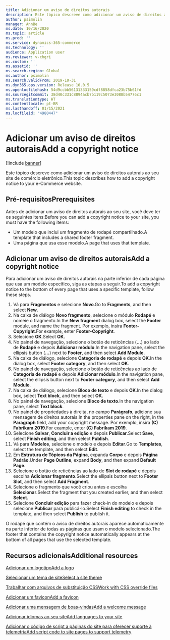 ```yaml
---
title: Adicionar um aviso de direitos autorais
description: Este tópico descreve como adicionar um aviso de direitos autorais ao seu site de comércio eletrônico.
author: psimolin
manager: AnnBe
ms.date: 10/16/2020
ms.topic: article
ms.prod: ''
ms.service: dynamics-365-commerce
ms.technology: ''
audience: Application user
ms.reviewer: v-chgri
ms.custom: ''
ms.assetid: ''
ms.search.region: Global
ms.author: psimolin
ms.search.validFrom: 2019-10-31
ms.dyn365.ops.version: Release 10.0.5
ms.openlocfilehash: 54d9ccbb56131333159cdf8858dfca23b75b61fd
ms.sourcegitcommit: 38d40c331c8894acb7b119c5073e3088b54776c1
ms.translationtype: HT
ms.contentlocale: pt-BR
ms.lasthandoff: 01/15/2021
ms.locfileid: "4980447"
---
```

# <a name="add-a-copyright-notice"></a><span data-ttu-id="c0983-103">Adicionar um aviso de direitos autorais</span><span class="sxs-lookup"><span data-stu-id="c0983-103">Add a copyright notice</span></span>

[!include [banner](includes/banner.md)]

<span data-ttu-id="c0983-104">Este tópico descreve como adicionar um aviso de direitos autorais ao seu site de comércio eletrônico.</span><span class="sxs-lookup"><span data-stu-id="c0983-104">This topic describes how to add a copyright notice to your e-Commerce website.</span></span>

## <a name="prerequisites"></a><span data-ttu-id="c0983-105">Pré-requisitos</span><span class="sxs-lookup"><span data-stu-id="c0983-105">Prerequisites</span></span>

<span data-ttu-id="c0983-106">Antes de adicionar um aviso de direitos autorais ao seu site, você deve ter os seguintes itens:</span><span class="sxs-lookup"><span data-stu-id="c0983-106">Before you can add a copyright notice to your site, you must have the following items:</span></span>

- <span data-ttu-id="c0983-107">Um modelo que inclui um fragmento de rodapé compartilhado.</span><span class="sxs-lookup"><span data-stu-id="c0983-107">A template that includes a shared footer fragment.</span></span>
- <span data-ttu-id="c0983-108">Uma página que usa esse modelo.</span><span class="sxs-lookup"><span data-stu-id="c0983-108">A page that uses that template.</span></span>

## <a name="add-a-copyright-notice"></a><span data-ttu-id="c0983-109">Adicionar um aviso de direitos autorais</span><span class="sxs-lookup"><span data-stu-id="c0983-109">Add a copyright notice</span></span>

<span data-ttu-id="c0983-110">Para adicionar um aviso de direitos autorais na parte inferior de cada página que usa um modelo específico, siga as etapas a seguir.</span><span class="sxs-lookup"><span data-stu-id="c0983-110">To add a copyright notice to the bottom of every page that uses a specific template, follow these steps.</span></span>

1. <span data-ttu-id="c0983-111">Vá para **Fragmentos** e selecione **Novo**.</span><span class="sxs-lookup"><span data-stu-id="c0983-111">Go to **Fragments**, and then select **New**.</span></span>
1. <span data-ttu-id="c0983-112">Na caixa de diálogo **Novo fragmento**, selecione o módulo **Rodapé** e nomeie o fragmento.</span><span class="sxs-lookup"><span data-stu-id="c0983-112">In the **New fragment** dialog box, select the **Footer** module, and name the fragment.</span></span> <span data-ttu-id="c0983-113">Por exemplo, insira **Footer-Copyright**.</span><span class="sxs-lookup"><span data-stu-id="c0983-113">For example, enter **Footer-Copyright**.</span></span>
1. <span data-ttu-id="c0983-114">Selecione **OK**.</span><span class="sxs-lookup"><span data-stu-id="c0983-114">Select **OK**.</span></span>
1. <span data-ttu-id="c0983-115">No painel de navegação, selecione o botão de reticências (**...**) ao lado de **Rodapé** e depois **Adicionar módulo**.</span><span class="sxs-lookup"><span data-stu-id="c0983-115">In the navigation pane, select the ellipsis button (**...**) next to **Footer**, and then select **Add Module**.</span></span>
1. <span data-ttu-id="c0983-116">Na caixa de diálogo, selecione **Categoria de rodapé** e depois **OK**.</span><span class="sxs-lookup"><span data-stu-id="c0983-116">In the dialog box, select **Footer category**, and then select **OK**.</span></span>
1. <span data-ttu-id="c0983-117">No painel de navegação, selecione o botão de reticências ao lado de **Categoria de rodapé** e depois **Adicionar módulo**.</span><span class="sxs-lookup"><span data-stu-id="c0983-117">In the navigation pane, select the ellipsis button next to **Footer category**, and then select **Add Module**.</span></span>
1. <span data-ttu-id="c0983-118">Na caixa de diálogo, selecione **Bloco de texto** e depois **OK**.</span><span class="sxs-lookup"><span data-stu-id="c0983-118">In the dialog box, select **Text block**, and then select **OK**.</span></span>
1. <span data-ttu-id="c0983-119">No painel de navegação, selecione **Bloco de texto**.</span><span class="sxs-lookup"><span data-stu-id="c0983-119">In the navigation pane, select **Text block**.</span></span>
1. <span data-ttu-id="c0983-120">No painel de propriedades à direita, no campo **Parágrafo**, adicione sua mensagem de direitos autorais.</span><span class="sxs-lookup"><span data-stu-id="c0983-120">In the properties pane on the right, in the **Paragraph** field, add your copyright message.</span></span> <span data-ttu-id="c0983-121">Por exemplo, insira **(C) Fabrikam 2019**.</span><span class="sxs-lookup"><span data-stu-id="c0983-121">For example, enter **(C) Fabrikam 2019**.</span></span>
1. <span data-ttu-id="c0983-122">Selecione **Salvar**, **Concluir a edição** e depois **Publicar**.</span><span class="sxs-lookup"><span data-stu-id="c0983-122">Select **Save**, select **Finish editing**, and then select **Publish**.</span></span>
1. <span data-ttu-id="c0983-123">Vá para **Modelos**, selecione o modelo e depois **Editar**.</span><span class="sxs-lookup"><span data-stu-id="c0983-123">Go to **Templates**, select the template, and then select **Edit**.</span></span>
1. <span data-ttu-id="c0983-124">Em **Estrutura de Tópicos da Página**, expanda **Corpo** e depois **Página Padrão**.</span><span class="sxs-lookup"><span data-stu-id="c0983-124">Under **Page Outline**, expand **Body**, and then expand **Default Page**.</span></span>
1. <span data-ttu-id="c0983-125">Selecione o botão de reticências ao lado de **Slot de rodapé** e depois escolha **Adicionar fragmento**.</span><span class="sxs-lookup"><span data-stu-id="c0983-125">Select the ellipsis button next to **Footer Slot**, and then select **Add Fragment**.</span></span>
1. <span data-ttu-id="c0983-126">Selecione o fragmento que você criou antes e escolha **Selecionar**.</span><span class="sxs-lookup"><span data-stu-id="c0983-126">Select the fragment that you created earlier, and then select **Select**.</span></span>
1. <span data-ttu-id="c0983-127">Selecione **Concluir edição** para fazer check-in do modelo e depois selecione **Publicar** para publicá-lo.</span><span class="sxs-lookup"><span data-stu-id="c0983-127">Select **Finish editing** to check in the template, and then select **Publish** to publish it.</span></span>

<span data-ttu-id="c0983-128">O rodapé que contém o aviso de direitos autorais aparece automaticamente na parte inferior de todas as páginas que usam o modelo selecionado.</span><span class="sxs-lookup"><span data-stu-id="c0983-128">The footer that contains the copyright notice automatically appears at the bottom of all pages that use the selected template.</span></span>

## <a name="additional-resources"></a><span data-ttu-id="c0983-129">Recursos adicionais</span><span class="sxs-lookup"><span data-stu-id="c0983-129">Additional resources</span></span>

[<span data-ttu-id="c0983-130">Adicionar um logotipo</span><span class="sxs-lookup"><span data-stu-id="c0983-130">Add a logo</span></span>](add-logo.md)

[<span data-ttu-id="c0983-131">Selecionar um tema de site</span><span class="sxs-lookup"><span data-stu-id="c0983-131">Select a site theme</span></span>](select-site-theme.md)

[<span data-ttu-id="c0983-132">Trabalhar com arquivos de substituição CSS</span><span class="sxs-lookup"><span data-stu-id="c0983-132">Work with CSS override files</span></span>](css-override-files.md)

[<span data-ttu-id="c0983-133">Adicionar um favicon</span><span class="sxs-lookup"><span data-stu-id="c0983-133">Add a favicon</span></span>](add-favicon.md)

[<span data-ttu-id="c0983-134">Adicionar uma mensagem de boas-vindas</span><span class="sxs-lookup"><span data-stu-id="c0983-134">Add a welcome message</span></span>](add-welcome-message.md)

[<span data-ttu-id="c0983-135">Adicionar idiomas ao seu site</span><span class="sxs-lookup"><span data-stu-id="c0983-135">Add languages to your site</span></span>](add-languages-to-site.md)

[<span data-ttu-id="c0983-136">Adicionar o código de script a páginas do site para oferecer suporte à telemetria</span><span class="sxs-lookup"><span data-stu-id="c0983-136">Add script code to site pages to support telemetry</span></span>](add-telemetry.md)

